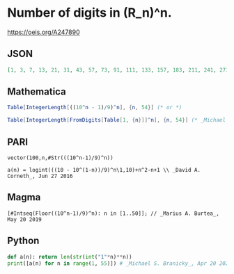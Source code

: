 # Number of digits in \(R\_n\)^n\.
https://oeis.org/A247890
## JSON
```JSON
[1, 3, 7, 13, 21, 31, 43, 57, 73, 91, 111, 133, 157, 183, 211, 241, 273, 307, 343, 381, 421, 464, 508, 554, 602, 652, 704, 758, 814, 872, 932, 994, 1058, 1124, 1192, 1262, 1334, 1408, 1484, 1562, 1642, 1724, 1808, 1895, 1983, 2073, 2165, 2259, 2355, 2453, 2553, 2655, 2759, 2865]
```
## Mathematica
```Mathematica
Table[IntegerLength[((10^n - 1)/9)^n], {n, 54}] (* or *)
```
```Mathematica
Table[IntegerLength[FromDigits[Table[1, {n}]]^n], {n, 54}] (* _Michael De Vlieger_, Jun 27 2016 *)
```
## PARI
```PARI
vector(100,n,#Str(((10^n-1)/9)^n))
```
```PARI
a(n) = logint(((10 - 10^(1-n))/9)^n\1,10)+n^2-n+1 \\ _David A. Corneth_, Jun 27 2016
```
## Magma
```Magma
[#Intseq(Floor((10^n-1)/9)^n): n in [1..50]]; // _Marius A. Burtea_, May 20 2019
```
## Python
```Python
def a(n): return len(str(int("1"*n)**n))
print([a(n) for n in range(1, 55)]) # _Michael S. Branicky_, Apr 20 2022
```
